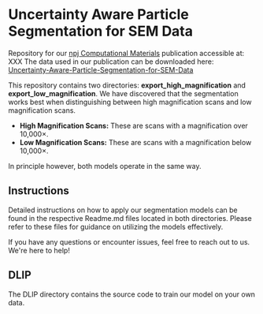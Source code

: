 # Uncertainty Aware Particle Segmentation for SEM Data

Repository for our [npj Computational Materials](https://www.nature.com/npjcompumats/) publication accessible at: XXX
The data used in our publication can be downloaded here: [Uncertainty-Aware-Particle-Segmentation-for-SEM-Data](https://github.com/lrettenberger/Uncertainty-Aware-Particle-Segmentation-for-SEM-Data)



This repository contains two directories: **export_high_magnification** and **export_low_magnification**. We have discovered that the segmentation works best when distinguishing between high magnification scans and low magnification scans.

- **High Magnification Scans:** These are scans with a magnification over 10,000×.
- **Low Magnification Scans:** These are scans with a magnification below 10,000×.

In principle however, both models operate in the same way. 

## Instructions

Detailed instructions on how to apply our segmentation models can be found in the respective Readme.md files located in both directories. Please refer to these files for guidance on utilizing the models effectively. 

If you have any questions or encounter issues, feel free to reach out to us. We're here to help!

## DLIP
The DLIP directory contains the source code to train our model on your own data.



